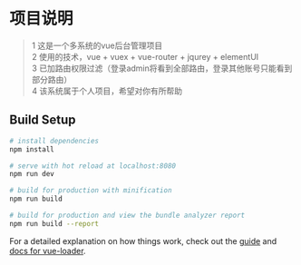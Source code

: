 # 项目说明

> 1 这是一个多系统的vue后台管理项目
> <br/>
> 2 使用的技术，vue + vuex + vue-router + jqurey + elementUI 
> <br/>
> 3 已加路由权限过滤（登录admin将看到全部路由，登录其他账号只能看到部分路由）
> <br/>
> 4 该系统属于个人项目，希望对你有所帮助

## Build Setup

``` bash
# install dependencies
npm install

# serve with hot reload at localhost:8080
npm run dev

# build for production with minification
npm run build

# build for production and view the bundle analyzer report
npm run build --report
```

For a detailed explanation on how things work, check out the [guide](http://vuejs-templates.github.io/webpack/) and [docs for vue-loader](http://vuejs.github.io/vue-loader).
